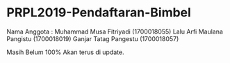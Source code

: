 # PRPL2019-Pendaftaran-Bimbel

Nama Anggota : 
Muhammad Musa Fitriyadi     (1700018055)
Lalu Arfi Maulana Pangistu  (1700018019)
Ganjar Tatag Pangestu       (1700018057)

Masih Belum 100% Akan terus di update.
